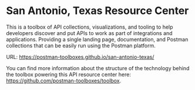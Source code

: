 # San Antonio, Texas Resource Center
This is a toolbox of API collections, visualizations, and tooling to help developers discover and put APIs to work as part of integrations and applications. Providing a single landing page, documentation, and Postman collections that can be easily run using the Postman platform.

URL: https://postman-toolboxes.github.io/san-antonio-texas/

You can find more information about the structure of the technology behind the toolbox powering this API resource center here: https://github.com/postman-toolboxes/toolbox.
